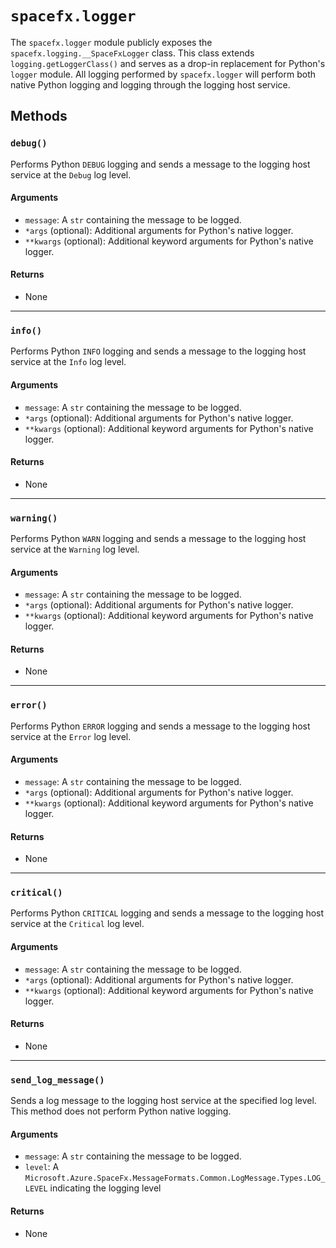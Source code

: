 # `spacefx.logger`

The `spacefx.logger` module publicly exposes the `spacefx.logging.__SpaceFxLogger` class. This class extends `logging.getLoggerClass()` and serves as a drop-in replacement for Python's `logger` module. All logging performed by `spacefx.logger` will perform both native Python logging and logging through the logging host service.

## Methods

### `debug()`

Performs Python `DEBUG` logging and sends a message to the logging host service at the `Debug` log level.

#### **Arguments**

- `message`: A `str` containing the message to be logged.
- `*args` (optional): Additional arguments for Python's native logger.
- `**kwargs` (optional): Additional keyword arguments for Python's native logger.

#### **Returns**

- None

---

### `info()`

Performs Python `INFO` logging and sends a message to the logging host service at the `Info` log level.

#### **Arguments**

- `message`: A `str` containing the message to be logged.
- `*args` (optional): Additional arguments for Python's native logger.
- `**kwargs` (optional): Additional keyword arguments for Python's native logger.

#### **Returns**

- None

---

### `warning()`

Performs Python `WARN` logging and sends a message to the logging host service at the `Warning` log level.

#### **Arguments**

- `message`: A `str` containing the message to be logged.
- `*args` (optional): Additional arguments for Python's native logger.
- `**kwargs` (optional): Additional keyword arguments for Python's native logger.

#### **Returns**

- None

---

### `error()`

Performs Python `ERROR` logging and sends a message to the logging host service at the `Error` log level.

#### **Arguments**

- `message`: A `str` containing the message to be logged.
- `*args` (optional): Additional arguments for Python's native logger.
- `**kwargs` (optional): Additional keyword arguments for Python's native logger.

#### **Returns**

- None

---

### `critical()`

Performs Python `CRITICAL` logging and sends a message to the logging host service at the `Critical` log level.

#### **Arguments**

- `message`: A `str` containing the message to be logged.
- `*args` (optional): Additional arguments for Python's native logger.
- `**kwargs` (optional): Additional keyword arguments for Python's native logger.

#### **Returns**

- None

---

### `send_log_message()`

Sends a log message to the logging host service at the specified log level. This method does not perform Python native logging.

#### **Arguments**

- `message`: A `str` containing the message to be logged.
- `level`: A `Microsoft.Azure.SpaceFx.MessageFormats.Common.LogMessage.Types.LOG_LEVEL` indicating the logging level

#### **Returns**

- None
